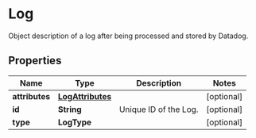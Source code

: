 

# Log

Object description of a log after being processed and stored by Datadog.
## Properties

Name | Type | Description | Notes
------------ | ------------- | ------------- | -------------
**attributes** | [**LogAttributes**](LogAttributes.md) |  |  [optional]
**id** | **String** | Unique ID of the Log. |  [optional]
**type** | **LogType** |  |  [optional]



